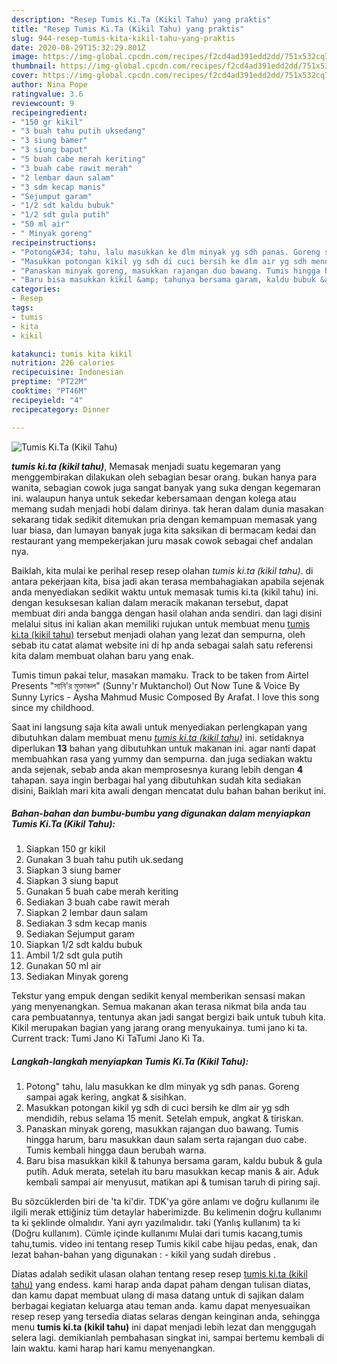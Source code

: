 ```yaml
---
description: "Resep Tumis Ki.Ta (Kikil Tahu) yang praktis"
title: "Resep Tumis Ki.Ta (Kikil Tahu) yang praktis"
slug: 944-resep-tumis-kita-kikil-tahu-yang-praktis
date: 2020-08-29T15:32:29.801Z
image: https://img-global.cpcdn.com/recipes/f2cd4ad391edd2dd/751x532cq70/tumis-kita-kikil-tahu-foto-resep-utama.jpg
thumbnail: https://img-global.cpcdn.com/recipes/f2cd4ad391edd2dd/751x532cq70/tumis-kita-kikil-tahu-foto-resep-utama.jpg
cover: https://img-global.cpcdn.com/recipes/f2cd4ad391edd2dd/751x532cq70/tumis-kita-kikil-tahu-foto-resep-utama.jpg
author: Nina Pope
ratingvalue: 3.6
reviewcount: 9
recipeingredient:
- "150 gr kikil"
- "3 buah tahu putih uksedang"
- "3 siung bamer"
- "3 siung baput"
- "5 buah cabe merah keriting"
- "3 buah cabe rawit merah"
- "2 lembar daun salam"
- "3 sdm kecap manis"
- "Sejumput garam"
- "1/2 sdt kaldu bubuk"
- "1/2 sdt gula putih"
- "50 ml air"
- " Minyak goreng"
recipeinstructions:
- "Potong&#34; tahu, lalu masukkan ke dlm minyak yg sdh panas. Goreng sampai agak kering, angkat &amp; sisihkan."
- "Masukkan potongan kikil yg sdh di cuci bersih ke dlm air yg sdh mendidih, rebus selama 15 menit. Setelah empuk, angkat &amp; tiriskan."
- "Panaskan minyak goreng, masukkan rajangan duo bawang. Tumis hingga harum, baru masukkan daun salam serta rajangan duo cabe. Tumis kembali hingga daun berubah warna."
- "Baru bisa masukkan kikil &amp; tahunya bersama garam, kaldu bubuk &amp; gula putih. Aduk merata, setelah itu baru masukkan kecap manis &amp; air. Aduk kembali sampai air menyusut, matikan api &amp; tumisan taruh di piring saji."
categories:
- Resep
tags:
- tumis
- kita
- kikil

katakunci: tumis kita kikil 
nutrition: 226 calories
recipecuisine: Indonesian
preptime: "PT22M"
cooktime: "PT46M"
recipeyield: "4"
recipecategory: Dinner

---
```



![Tumis Ki.Ta (Kikil Tahu)](https://img-global.cpcdn.com/recipes/f2cd4ad391edd2dd/751x532cq70/tumis-kita-kikil-tahu-foto-resep-utama.jpg)

<b><i>tumis ki.ta (kikil tahu)</i></b>, Memasak menjadi suatu kegemaran yang menggembirakan dilakukan oleh sebagian besar orang. bukan hanya para wanita, sebagian cowok juga sangat banyak yang suka dengan kegemaran ini. walaupun hanya untuk sekedar kebersamaan dengan kolega atau memang sudah menjadi hobi dalam dirinya. tak heran dalam dunia masakan sekarang tidak sedikit ditemukan pria dengan kemampuan memasak yang luar biasa, dan lumayan banyak juga kita saksikan di bermacam kedai dan restaurant yang mempekerjakan juru masak cowok sebagai chef andalan nya.

Baiklah, kita mulai ke perihal resep resep olahan <i>tumis ki.ta (kikil tahu)</i>. di antara pekerjaan kita, bisa jadi akan terasa membahagiakan apabila sejenak anda menyediakan sedikit waktu untuk memasak tumis ki.ta (kikil tahu) ini. dengan kesuksesan kalian dalam meracik makanan tersebut, dapat membuat diri anda bangga dengan hasil olahan anda sendiri. dan lagi disini melalui situs ini kalian akan memiliki rujukan untuk membuat menu <u>tumis ki.ta (kikil tahu)</u> tersebut menjadi olahan yang lezat dan sempurna, oleh sebab itu catat alamat website ini di hp anda sebagai salah satu referensi kita dalam membuat olahan baru yang enak.

Tumis timun pakai telur, masakan mamaku. Track to be taken from Airtel Presents &#34;সানি&#39;র মুক্তাঞ্চল&#34; (Sunny&#39;r Muktanchol) Out Now Tune &amp; Voice By Sunny Lyrics - Aysha Mahmud Music Composed By Arafat. I love this song since my childhood.


Saat ini langsung saja kita awali untuk menyediakan perlengkapan yang dibutuhkan dalam membuat menu <u><i>tumis ki.ta (kikil tahu)</i></u> ini. setidaknya diperlukan <b>13</b> bahan yang dibutuhkan untuk makanan ini. agar nanti dapat membuahkan rasa yang yummy dan sempurna. dan juga sediakan waktu anda sejenak, sebab anda akan memprosesnya kurang lebih dengan <b>4</b> tahapan. saya ingin berbagai hal yang dibutuhkan sudah kita sediakan disini, Baiklah mari kita awali dengan mencatat dulu bahan bahan berikut ini.

<!--inarticleads1-->

##### Bahan-bahan dan bumbu-bumbu yang digunakan dalam menyiapkan Tumis Ki.Ta (Kikil Tahu):

1. Siapkan 150 gr kikil
1. Gunakan 3 buah tahu putih uk.sedang
1. Siapkan 3 siung bamer
1. Siapkan 3 siung baput
1. Gunakan 5 buah cabe merah keriting
1. Sediakan 3 buah cabe rawit merah
1. Siapkan 2 lembar daun salam
1. Sediakan 3 sdm kecap manis
1. Sediakan Sejumput garam
1. Siapkan 1/2 sdt kaldu bubuk
1. Ambil 1/2 sdt gula putih
1. Gunakan 50 ml air
1. Sediakan  Minyak goreng


Tekstur yang empuk dengan sedikit kenyal memberikan sensasi makan yang menyenangkan. Semua makanan akan terasa nikmat bila anda tau cara pembuatannya, tentunya akan jadi sangat bergizi baik untuk tubuh kita. Kikil merupakan bagian yang jarang orang menyukainya. tumi jano ki ta. Current track: Tumi Jano Ki TaTumi Jano Ki Ta. 

<!--inarticleads2-->

##### Langkah-langkah menyiapkan Tumis Ki.Ta (Kikil Tahu):

1. Potong&#34; tahu, lalu masukkan ke dlm minyak yg sdh panas. Goreng sampai agak kering, angkat &amp; sisihkan.
1. Masukkan potongan kikil yg sdh di cuci bersih ke dlm air yg sdh mendidih, rebus selama 15 menit. Setelah empuk, angkat &amp; tiriskan.
1. Panaskan minyak goreng, masukkan rajangan duo bawang. Tumis hingga harum, baru masukkan daun salam serta rajangan duo cabe. Tumis kembali hingga daun berubah warna.
1. Baru bisa masukkan kikil &amp; tahunya bersama garam, kaldu bubuk &amp; gula putih. Aduk merata, setelah itu baru masukkan kecap manis &amp; air. Aduk kembali sampai air menyusut, matikan api &amp; tumisan taruh di piring saji.


Bu sözcüklerden biri de &#39;ta ki&#39;dir. TDK&#39;ya göre anlamı ve doğru kullanımı ile ilgili merak ettiğiniz tüm detaylar haberimizde. Bu kelimenin doğru kullanımı ta ki şeklinde olmalıdır. Yani ayrı yazılmalıdır. taki (Yanlış kullanım) ta ki (Doğru kullanım). Cümle içinde kullanımı Mulai dari tumis kacang,tumis tahu,tumis. video ini tentang resep Tumis kikil cabe hijau pedas, enak, dan lezat bahan-bahan yang digunakan : - kikil yang sudah direbus . 

Diatas adalah sedikit ulasan olahan tentang resep resep <u>tumis ki.ta (kikil tahu)</u> yang endess. kami harap anda dapat paham dengan tulisan diatas, dan kamu dapat membuat ulang di masa datang untuk di sajikan dalam berbagai kegiatan keluarga atau teman anda. kamu dapat menyesuaikan resep resep yang tersedia diatas selaras dengan keinginan anda, sehingga menu <b>tumis ki.ta (kikil tahu)</b> ini dapat menjadi lebih lezat dan menggugah selera lagi. demikianlah pembahasan singkat ini, sampai bertemu kembali di lain waktu. kami harap hari kamu menyenangkan.
